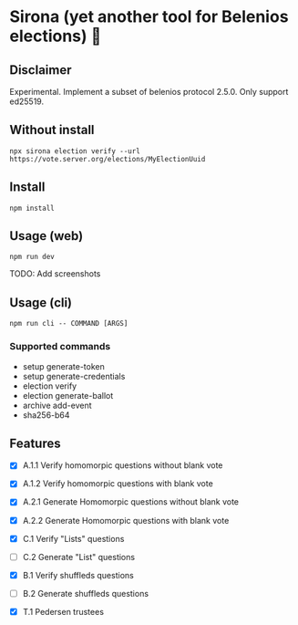 # Sirona (yet another tool for Belenios elections) 🎑

## Disclaimer

Experimental. Implement a subset of belenios protocol 2.5.0. Only support ed25519.

## Without install

`npx sirona election verify --url https://vote.server.org/elections/MyElectionUuid`

## Install

`npm install`

## Usage (web)

`npm run dev`

TODO: Add screenshots

## Usage (cli)

`npm run cli -- COMMAND [ARGS]`

### Supported commands

  - setup generate-token
  - setup generate-credentials
  - election verify
  - election generate-ballot
  - archive add-event
  - sha256-b64

## Features

- [x] A.1.1 Verify homomorpic questions without blank vote
- [x] A.1.2 Verify homomorpic questions with blank vote

- [x] A.2.1 Generate Homomorpic questions without blank vote
- [x] A.2.2 Generate Homomorpic questions with blank vote

- [x] C.1 Verify "Lists" questions
- [ ] C.2 Generate "List" questions

- [x] B.1 Verify shuffleds questions
- [ ] B.2 Generate shuffleds questions

- [x] T.1 Pedersen trustees
